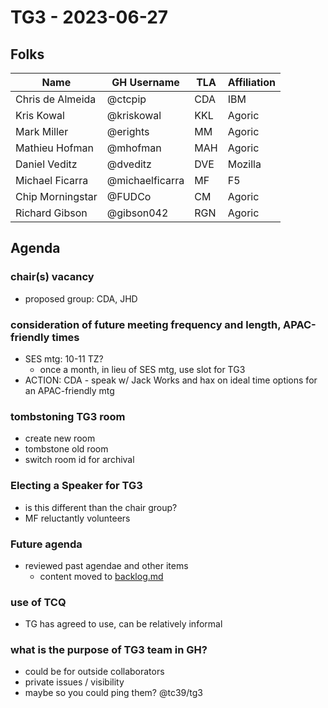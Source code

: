 # TG3 - 2023-06-27

## Folks

| Name             | GH Username     | TLA | Affiliation |
| ---------------- | --------------- | --- | ----------- |
| Chris de Almeida | @ctcpip         | CDA | IBM         |
| Kris Kowal       | @kriskowal      | KKL | Agoric      |
| Mark Miller      | @erights        | MM  | Agoric      |
| Mathieu Hofman   | @mhofman        | MAH | Agoric      |
| Daniel Veditz    | @dveditz        | DVE | Mozilla     |
| Michael Ficarra  | @michaelficarra | MF  | F5          |
| Chip Morningstar | @FUDCo          | CM  | Agoric      |
| Richard Gibson   | @gibson042      | RGN | Agoric      |

## Agenda

### chair(s) vacancy

- proposed group: CDA, JHD

### consideration of future meeting frequency and length, APAC-friendly times

- SES mtg: 10-11 TZ?
  - once a month, in lieu of SES mtg, use slot for TG3
- ACTION: CDA - speak w/ Jack Works and hax on ideal time options for an APAC-friendly mtg

### tombstoning TG3 room

- create new room
- tombstone old room
- switch room id for archival

### Electing a Speaker for TG3

- is this different than the chair group?
- MF reluctantly volunteers

### Future agenda

- reviewed past agendae and other items
  - content moved to [backlog.md](/meetings/agendas/backlog.md)

### use of TCQ

- TG has agreed to use, can be relatively informal

### what is the purpose of TG3 team in GH?

- could be for outside collaborators
- private issues / visibility
- maybe so you could ping them? @tc39/tg3
